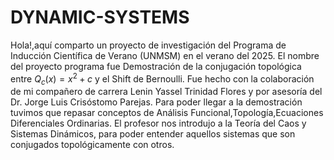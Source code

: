 # DYNAMIC-SYSTEMS
Hola!,aquí comparto un proyecto de investigación del Programa de Inducción Científica de Verano (UNMSM) en el verano del 2025.
El nombre del proyecto programa fue Demostración de la conjugación topológica entre $Q_c(x) = x^2 + c$ y el Shift de Bernoulli.
Fue hecho con la colaboración de mi compañero de carrera Lenin Yassel Trinidad Flores y por asesoría del Dr. Jorge Luis Crisóstomo Parejas.
Para poder llegar a la demostración tuvimos que repasar conceptos de Análisis Funcional,Topología,Ecuaciones Diferenciales Ordinarias.
El profesor nos introdujo a la Teoría del Caos y Sistemas Dinámicos, para poder entender aquellos sistemas que son conjugados topológicamente con otros.
